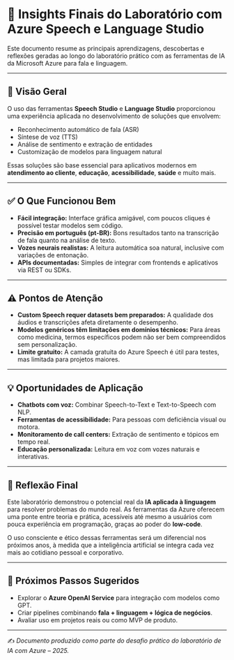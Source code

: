 # 📘 Insights Finais do Laboratório com Azure Speech e Language Studio

Este documento resume as principais aprendizagens, descobertas e reflexões geradas ao longo do laboratório prático com as ferramentas de IA da Microsoft Azure para fala e linguagem.

---

## 🎯 Visão Geral

O uso das ferramentas **Speech Studio** e **Language Studio** proporcionou uma experiência aplicada no desenvolvimento de soluções que envolvem:

- Reconhecimento automático de fala (ASR)
- Síntese de voz (TTS)
- Análise de sentimento e extração de entidades
- Customização de modelos para linguagem natural

Essas soluções são base essencial para aplicativos modernos em **atendimento ao cliente**, **educação**, **acessibilidade**, **saúde** e muito mais.

---

## ✅ O Que Funcionou Bem

- **Fácil integração:** Interface gráfica amigável, com poucos cliques é possível testar modelos sem código.
- **Precisão em português (pt-BR):** Bons resultados tanto na transcrição de fala quanto na análise de texto.
- **Vozes neurais realistas:** A leitura automática soa natural, inclusive com variações de entonação.
- **APIs documentadas:** Simples de integrar com frontends e aplicativos via REST ou SDKs.

---

## ⚠️ Pontos de Atenção

- **Custom Speech requer datasets bem preparados:** A qualidade dos áudios e transcrições afeta diretamente o desempenho.
- **Modelos genéricos têm limitações em domínios técnicos:** Para áreas como medicina, termos específicos podem não ser bem compreendidos sem personalização.
- **Limite gratuito:** A camada gratuita do Azure Speech é útil para testes, mas limitada para projetos maiores.

---

## 💡 Oportunidades de Aplicação

- **Chatbots com voz:** Combinar Speech-to-Text e Text-to-Speech com NLP.
- **Ferramentas de acessibilidade:** Para pessoas com deficiência visual ou motora.
- **Monitoramento de call centers:** Extração de sentimento e tópicos em tempo real.
- **Educação personalizada:** Leitura em voz com vozes naturais e interativas.

---

## 🧠 Reflexão Final

Este laboratório demonstrou o potencial real da **IA aplicada à linguagem** para resolver problemas do mundo real. As ferramentas da Azure oferecem uma ponte entre teoria e prática, acessíveis até mesmo a usuários com pouca experiência em programação, graças ao poder do **low-code**.

O uso consciente e ético dessas ferramentas será um diferencial nos próximos anos, à medida que a inteligência artificial se integra cada vez mais ao cotidiano pessoal e corporativo.

---

## 📌 Próximos Passos Sugeridos

- Explorar o **Azure OpenAI Service** para integração com modelos como GPT.
- Criar pipelines combinando **fala + linguagem + lógica de negócios**.
- Avaliar uso em projetos reais ou como MVP de produto.

---

✍️ *Documento produzido como parte do desafio prático do laboratório de IA com Azure – 2025.*

